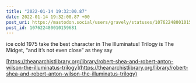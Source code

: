 ```yaml
---
title: "2022-01-14 19:32:00.87"
date: 2022-01-14 19:32:00.87 +00
post_uri: https://mastodon.social/users/gravely/statuses/107622480010159681
post_id: 107622480010159681
---
```

ice cold 1975 take the best character in The Illuminatus! Trilogy is The Midget, “and it’s not even close” as they say

[https://theanarchistlibrary.org/library/robert-shea-and-robert-anton-wilson-the-illuminatus-trilogy](https://theanarchistlibrary.org/library/robert-shea-and-robert-anton-wilson-the-illuminatus-trilogy)


